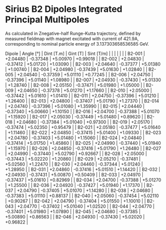 Sirius B2 Dipoles Integrated Principal Multipoles
=================================================

As calculated in Znegative-half Runge-Kutta trajectory,
defined by measured fieldmap with magnet excitated with current of 421.9A,
corresponding to nominal particle energy of 3.137303658536585 GeV.

  Dipole   |  Angle [°]   |  Dint [T.m]  |   Gint [T]   |  Sint [T/m]  |
           |              |              |              |              |
|  B2-001  |   +2.04480   |   -0.37348   |   +5.00970   |   +0.99018   |
|  B2-002  |   +2.04830   |   -0.37412   |   +5.01720   |   +1.03090   |
|  B2-003  |   +2.04640   |   -0.37377   |   +5.01380   |   +1.00740   |
|  B2-004  |   +2.04980   |   -0.37439   |   +5.01630   |   +1.02840   |
|  B2-005  |   +2.04540   |   -0.37359   |   +5.01110   |   +0.77245   |
|  B2-006  |   +2.04750   |   -0.37396   |   +5.01140   |   +1.08980   |
|  B2-007  |   +2.04930   |   -0.37430   |   +5.01330   |   +1.28740   |
|  B2-008  |   +2.05150   |   -0.37471   |   +5.01980   |   +1.05000   |
|  B2-009  |   +2.04650   |   -0.37378   |   +5.01270   |   +1.17660   |
|  B2-010  |   +2.05000   |   -0.37442   |   +5.01610   |   +1.01410   |
|  B2-011  |   +2.04750   |   -0.37396   |   +5.01210   |   +1.26400   |
|  B2-013  |   +2.04800   |   -0.37407   |   +5.01790   |   +1.27370   |
|  B2-014  |   +2.04740   |   -0.37396   |   +5.01080   |   +1.35990   |
|  B2-015  |   +2.04440   |   -0.37340   |   +5.00660   |   +1.10150   |
|  B2-016  |   +2.04700   |   -0.37388   |   +5.01070   |   +1.15920   |
|  B2-017  |   +2.05030   |   -0.37449   |   +5.01480   |   +0.89620   |
|  B2-018  |   +2.04680   |   -0.37384   |   +5.01040   |   +0.97300   |
|  B2-019  |   +2.05170   |   -0.37474   |   +5.02350   |   +0.95479   |
|  B2-021  |   +2.05180   |   -0.37477   |   +5.01640   |   +1.11460   |
|  B2-022  |   +2.04850   |   -0.37415   |   +5.01400   |   +1.09330   |
|  B2-023  |   +2.04780   |   -0.37403   |   +5.01480   |   +1.15060   |
|  B2-024  |   +2.04840   |   -0.37414   |   +5.01750   |   +1.45860   |
|  B2-025  |   +2.04990   |   -0.37440   |   +5.01940   |   +1.15970   |
|  B2-026  |   +2.04850   |   -0.37416   |   +5.01790   |   +1.26480   |
|  B2-027  |   +2.04990   |   -0.37440   |   +5.02790   |   +0.92667   |
|  B2-028  |   +2.05000   |   -0.37443   |   +5.02220   |   +1.20860   |
|  B2-029  |   +2.05210   |   -0.37481   |   +5.02560   |   +1.22470   |
|  B2-030  |   +2.04460   |   -0.37344   |   +5.01240   |   +1.28950   |
|  B2-031  |   +2.04860   |   -0.37416   |   +5.01510   |   +1.14420   |
|  B2-032  |   +2.04930   |   -0.37431   |   +5.00870   |   +0.50409   |
|  B2-033  |   +2.04970   |   -0.37437   |   +5.01610   |   +0.82969   |
|  B2-034  |   +2.04700   |   -0.37388   |   +5.01270   |   +1.25500   |
|  B2-036  |   +2.04920   |   -0.37427   |   +5.01940   |   +1.17370   |
|  B2-037  |   +2.04790   |   -0.37405   |   +5.01070   |   +1.14280   |
|  B2-038  |   +2.04680   |   -0.37383   |   +5.01110   |   +0.88137   |
|  B2-040  |   +2.05060   |   -0.37454   |   +5.02110   |   +0.90267   |
|  B2-042  |   +2.04790   |   -0.37404   |   +5.01550   |   +1.10010   |
|  B2-043  |   +2.04770   |   -0.37402   |   +5.01040   |   +1.02520   |
|  B2-044  |   +2.04770   |   -0.37401   |   +5.01980   |   +1.07890   |
|  B2-045  |   +2.04680   |   -0.37385   |   +5.00890   |   +0.86563   |
|  B2-046  |   +2.04930   |   -0.37430   |   +5.02020   |   +0.96822   |
